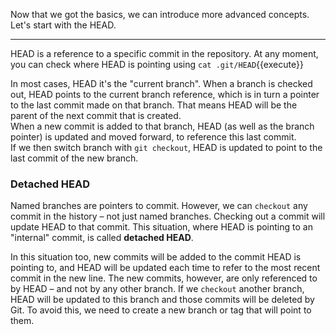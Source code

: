 Now that we got the basics, we can introduce more advanced concepts.  
Let's start with the HEAD.

---

HEAD is a reference to a specific commit in the repository. At any moment, you can check where HEAD is pointing using `cat .git/HEAD`{{execute}}  

In most cases, HEAD it's the "current branch". When a branch is checked out, HEAD points to the current branch reference, which is in turn a pointer to the last commit made on that branch. That means HEAD will be the parent of the next commit that is created.  
When a new commit is added to that branch, HEAD (as well as the branch pointer) is updated and moved forward, to reference this last commit.  
If we then switch branch with `git checkout`, HEAD is updated to point to the last commit of the new branch.

### Detached HEAD

Named branches are pointers to commit. However, we can `checkout` any commit in the history – not just named branches.
Checking out a commit will update HEAD to that commit. This situation, where HEAD is  pointing to an "internal" commit, is called **detached HEAD**.  

In this situation too, new commits will be added to the commit HEAD is pointing to, and HEAD will be updated each time to refer to the most recent commit in the new line. The new commits, however, are only referenced to by HEAD – and not by any other branch. If we `checkout` another branch, HEAD will be updated to this branch and those commits will be deleted by Git. To avoid this, we need to create a new branch or tag that will point to them.
